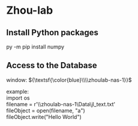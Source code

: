 # Zhou-lab  

## Install Python packages  
py -m pip install numpy  

## Access to the Database  
window: ${\textsf{\color{blue}\\\\zhoulab-nas-1}}$  

example:  
import os  
filename = r'\\\\zhoulab-nas-1\Data\jl_text.txt'  
fileObject = open(filename, "a")  
fileObject.write("Hello World")  

